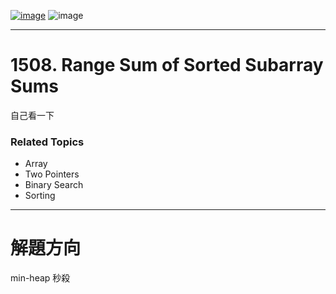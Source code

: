 
[![image](https://img.shields.io/badge/Leetcode-Link-blue?logo=leetcode)](https://leetcode.com/problems/range-sum-of-sorted-subarray-sums/description/)
![image](https://img.shields.io/badge/Difficulty-Medium-yellow)

---

# 1508. Range Sum of Sorted Subarray Sums

自己看一下

### Related Topics

- Array
- Two Pointers
- Binary Search
- Sorting
  
---

# 解題方向

min-heap 秒殺